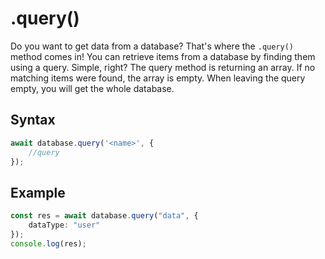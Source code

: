 # .query()

Do you want to get data from a database? That's where the ```.query()``` method comes in!
You can retrieve items from a database by finding them using a query. Simple, right? 
The query method is returning an array. If no matching items were found, the array is empty.
When leaving the query empty, you will get the whole database.

## Syntax
```ts
await database.query('<name>', {
	//query
});
```

## Example

```ts
const res = await database.query("data", {
	dataType: "user"
});
console.log(res);
```